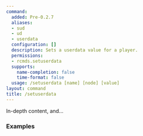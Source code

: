 ```yaml
---
command:
  added: Pre-0.2.7
  aliases:
  - sud
  - ud
  - userdata
  configuration: []
  description: Sets a userdata value for a player.
  permissions:
  - rcmds.setuserdata
  supports:
    name-completion: false
    time-format: false
  usage: /setuserdata [name] [node] [value]
layout: command
title: /setuserdata
---
```


In-depth content, and...

### Examples

